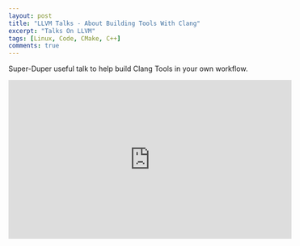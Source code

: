 ```yaml
---
layout: post
title: "LLVM Talks - About Building Tools With Clang"
excerpt: "Talks On LLVM"
tags: [Linux, Code, CMake, C++]
comments: true
---
```

Super-Duper useful talk to help build Clang Tools in your own workflow.

<iframe width="560" height="315" src="https://www.youtube.com/embed/E6i8jmiy8MY" frameborder="0" allow="accelerometer; autoplay; encrypted-media; gyroscope; picture-in-picture" allowfullscreen></iframe>
